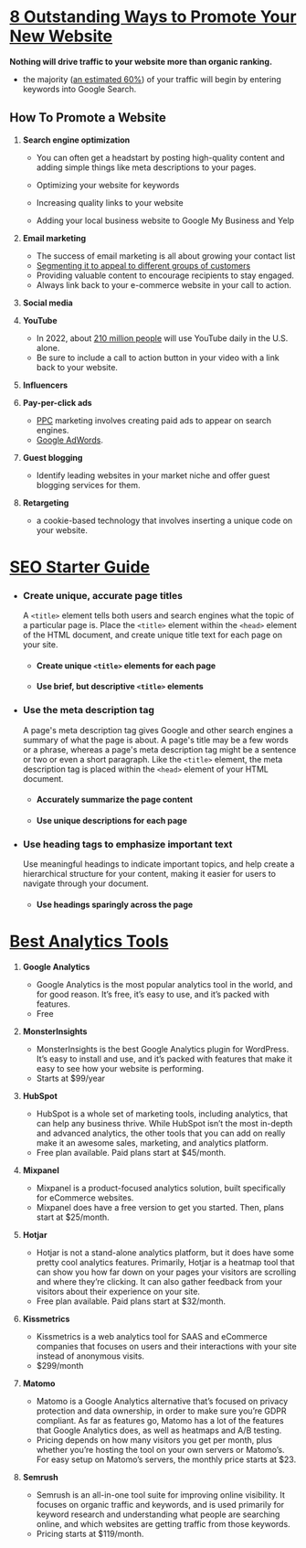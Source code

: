 # [8 Outstanding Ways to Promote Your New Website](https://www.bluehost.com/blog/promote-your-new-website/)


**Nothing will drive traffic to your website more than organic ranking.**

- the majority ([an estimated 60%](https://videos.brightedge.com/research-report/BrightEdge_ChannelReport2019_FINAL.pdf)) of your traffic will begin by entering keywords into Google Search.

## How To Promote a Website

1. **Search engine optimization**

   - You can often get a headstart by posting high-quality content and adding simple things like meta descriptions to your pages.

   - Optimizing your website for keywords
   - Increasing quality links to your website
   - Adding your local business website to Google My Business and Yelp

2. **Email marketing**

   - The success of email marketing is all about growing your contact list
   - [Segmenting it to appeal to different groups of customers](https://blogs.constantcontact.com/4-ways-to-segment-your-list/)
   - Providing valuable content to encourage recipients to stay engaged.
   - Always link back to your e-commerce website in your call to action.

3. **Social media**

4. **YouTube**

   - In 2022, about [210 million people](https://www.statista.com/statistics/469152/number-youtube-viewers-united-states/) will use YouTube daily in the U.S. alone.
   - Be sure to include a call to action button in your video with a link back to your website.

5. **Influencers**

6. **Pay-per-click ads**

   - [PPC](https://www.bluehost.com/blog/videos/video-what-is-ppc-6889/) marketing involves creating paid ads to appear on search engines.
   - [Google AdWords](https://adwords.google.com/).

7. **Guest blogging**

   - Identify leading websites in your market niche and offer guest blogging services for them.

8. **Retargeting**

   - a cookie-based technology that involves inserting a unique code on your website.

# [SEO Starter Guide](https://developers.google.com/search/docs/beginner/seo-starter-guide)

- ### Create unique, accurate page titles

  A `<title>` element tells both users and search engines what the topic of a particular page is. Place the `<title>` element within the `<head>` element of the HTML document, and create unique title text for each page on your site.

  - #### Create unique `<title>` elements for each page

  - #### Use brief, but descriptive `<title>` elements

- ### Use the meta description tag

  A page's meta description tag gives Google and other search engines a summary of what the page is about. A page's title may be a few words or a phrase, whereas a page's meta description tag might be a sentence or two or even a short paragraph. Like the `<title>` element, the meta description tag is placed within the `<head>` element of your HTML document.

  - #### Accurately summarize the page content

  - #### Use unique descriptions for each page

- ### Use heading tags to emphasize important text

  Use meaningful headings to indicate important topics, and help create a hierarchical structure for your content, making it easier for users to navigate through your document.

  - #### Use headings sparingly across the page

# [Best Analytics Tools](https://www.monsterinsights.com/best-website-analytics-tools/)

1. **Google Analytics**

   - Google Analytics is the most popular analytics tool in the world, and for good reason. It’s free, it’s easy to use, and it’s packed with features.
   - Free

2. **MonsterInsights**

   - MonsterInsights is the best Google Analytics plugin for WordPress. It’s easy to install and use, and it’s packed with features that make it easy to see how your website is performing.
   - Starts at $99/year

3. **HubSpot**

   - HubSpot is a whole set of marketing tools, including analytics, that can help any business thrive. While HubSpot isn’t the most in-depth and advanced analytics, the other tools that you can add on really make it an awesome sales, marketing, and analytics platform.
   - Free plan available. Paid plans start at $45/month.

4. **Mixpanel**

   - Mixpanel is a product-focused analytics solution, built specifically for eCommerce websites.
   - Mixpanel does have a free version to get you started. Then, plans start at $25/month.

5. **Hotjar**

   - Hotjar is not a stand-alone analytics platform, but it does have some pretty cool analytics features. Primarily, Hotjar is a heatmap tool that can show you how far down on your pages your visitors are scrolling and where they’re clicking. It can also gather feedback from your visitors about their experience on your site.
   - Free plan available. Paid plans start at $32/month.

6. **Kissmetrics**

   - Kissmetrics is a web analytics tool for SAAS and eCommerce companies that focuses on users and their interactions with your site instead of anonymous visits.
   - $299/month

7. **Matomo**

   - Matomo is a Google Analytics alternative that’s focused on privacy protection and data ownership, in order to make sure you’re GDPR compliant. As far as features go, Matomo has a lot of the features that Google Analytics does, as well as heatmaps and A/B testing.
   - Pricing depends on how many visitors you get per month, plus whether you’re hosting the tool on your own servers or Matomo’s. For easy setup on Matomo’s servers, the monthly price starts at $23.

8. **Semrush**
   - Semrush is an all-in-one tool suite for improving online visibility. It focuses on organic traffic and keywords, and is used primarily for keyword research and understanding what people are searching online, and which websites are getting traffic from those keywords.
   - Pricing starts at $119/month.
